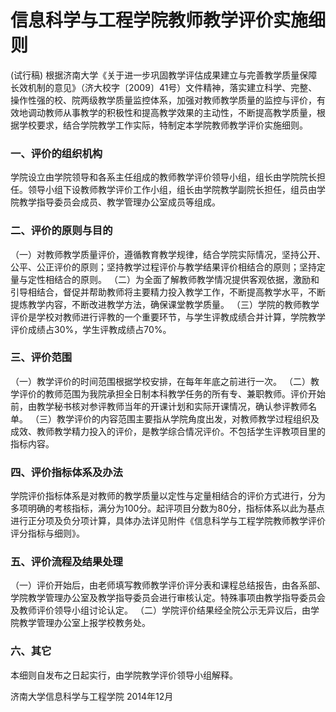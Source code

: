 # 信息科学与工程学院教师教学评价实施细则
(试行稿)
根据济南大学《关于进一步巩固教学评估成果建立与完善教学质量保障长效机制的意见》（济大校字〔2009〕41号）文件精神，落实建立科学、完整、操作性强的校、院两级教学质量监控体系，加强对教师教学质量的监控与评价，有效地调动教师从事教学的积极性和提高教学效果的主动性，不断提高教学质量，根据学校要求，结合学院教学工作实际，特制定本学院教师教学评价实施细则。
### 一、评价的组织机构
学院设立由学院领导和各系主任组成的教师教学评价领导小组，组长由学院院长担任。领导小组下设教师教学评价工作小组，组长由学院教学副院长担任，组员由学院教学指导委员会成员、教学管理办公室成员等组成。
### 二、评价的原则与目的
（一）对教师教学质量评价，遵循教育教学规律，结合学院实际情况，坚持公开、公平、公正评价的原则；坚持教学过程评价与教学结果评价相结合的原则；坚持定量与定性相结合的原则。
（二）为全面了解教师教学情况提供客观依据，激励和引导相结合，督促并帮助教师将主要精力投入教学工作，不断提高教学水平，不断提炼教学内容，不断改进教学方法，确保课堂教学质量。
（三）学院的教师教学评价是学校对教师进行评教的一个重要环节，与学生评教成绩合并计算，学院教学评价成绩占30%，学生评教成绩占70%。
### 三、评价范围
（一）教学评价的时间范围根据学校安排，在每年年底之前进行一次。
（二）教学评价的教师范围为我院承担全日制本科教学任务的所有专、兼职教师。评价开始前，由教学秘书核对参评教师当年的开课计划和实际开课情况，确认参评教师名单。
（三）教学评价的内容范围主要指从学院角度出发，对教师教学过程组织及成效、教师教学精力投入的评价，是教学综合情况评价。不包括学生评教项目里的指标内容。
### 四、评价指标体系及办法
学院评价指标体系是对教师的教学质量以定性与定量相结合的评价方式进行，分为多项明确的考核指标，满分为100分。起评项目分数为80分，指标体系以此为基点进行正分项及负分项计算，具体办法详见附件《信息科学与工程学院教师教学评价评分指标与细则》。
### 五、评价流程及结果处理
（一）评价开始后，由老师填写教师教学评价评分表和课程总结报告，由各系部、学院教学管理办公室及教学指导委员会进行审核认定。特殊事项由教学指导委员会及教师评价领导小组讨论认定。
（二）学院评价结果经全院公示无异议后，由学院教学管理办公室上报学校教务处。
### 六、其它
本细则自发布之日起实行，由学院教学评价领导小组解释。

济南大学信息科学与工程学院
    2014年12月